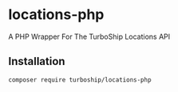 # locations-php
A PHP Wrapper For The TurboShip Locations API

## Installation

```
composer require turboship/locations-php
```
